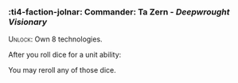 ### :ti4-faction-jolnar: **Commander**: Ta Zern - _Deepwrought Visionary_

<span style="font-variant:small-caps;">Unlock</span>: Own 8 technologies.

After you roll dice for a unit ability:

You may reroll any of those dice.

